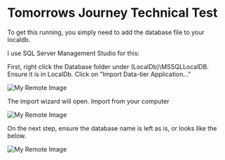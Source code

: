 # Tomorrows Journey Technical Test

To get this running, you simply need to add the database file to your localdb.

I use SQL Server Management Studio for this:

First, right click the Database folder under (LocalDb)\MSSQLLocalDB. Ensure it is in LocalDb. Click on "Import Data-tier Application..."

![My Remote Image](https://user-images.githubusercontent.com/37618806/154960836-f30987f5-0438-45bc-9cf7-29fbe825749e.png)


The import wizard will open. Import from your computer

![My Remote Image](https://user-images.githubusercontent.com/37618806/154960910-f7aba6c1-1dcf-44df-afd0-c47332e1ea6c.png)


On the next step, ensure the database name is left as is, or looks like the below.

![My Remote Image](https://user-images.githubusercontent.com/37618806/154960974-3deedb54-1fbf-47ec-8370-9574345f28a9.png)

